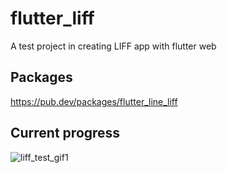 # flutter_liff

A test project in creating LIFF app with flutter web

## Packages
https://pub.dev/packages/flutter_line_liff

## Current progress
![liff_test_gif1](https://user-images.githubusercontent.com/44666053/187634207-c8193397-9111-4899-8126-59d02bd7037d.gif)
